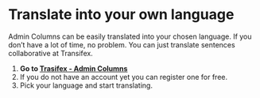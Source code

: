# Translate into your own language

Admin Columns can be easily translated into your chosen language. If you don’t have a lot of time, no problem. You can just translate sentences collaborative at Transifex.
 
1. **Go to [Trasifex - Admin Columns](https://www.transifex.com/codepress/admin-columns/)**
2. If you do not have an account yet you can register one for free.
3. Pick your language and start translating.

